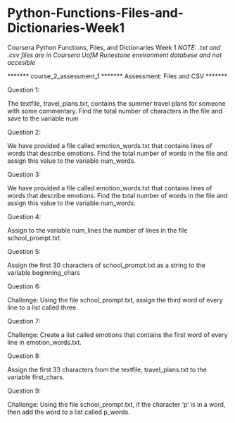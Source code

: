 # Python-Functions-Files-and-Dictionaries-Week1
Coursera Python Functions, Files, and Dictionaries Week 1
*NOTE: .txt and .csv files are in Coursera UofM   Runestone environment databese and not accesible*

******* course_2_assessment_1 ******* Assessment: Files and CSV *******

Question 1:

The textfile, travel_plans.txt, contains the summer travel plans for someone with some commentary. 
Find the total number of characters in the file and save to the variable num


Question 2:

We have provided a file called emotion_words.txt that contains lines of words that describe emotions. 
Find the total number of words in the file and assign this value to the variable num_words.


Question 3:

We have provided a file called emotion_words.txt that contains lines of words that describe emotions. 
Find the total number of words in the file and assign this value to the variable num_words.


Question 4:

Assign to the variable num_lines the number of lines in the file school_prompt.txt.


Question 5:

Assign the first 30 characters of school_prompt.txt as a string to the variable beginning_chars


Question 6:

Challenge: Using the file school_prompt.txt, assign the third word of every line to a list called three


Question 7:

Challenge: Create a list called emotions that contains the first word of every line in emotion_words.txt.


Question 8:

Assign the first 33 characters from the textfile, travel_plans.txt to the variable first_chars.


Question 9:

Challenge: Using the file school_prompt.txt, if the character ‘p’ is in a word, then add the word to a list called p_words.
